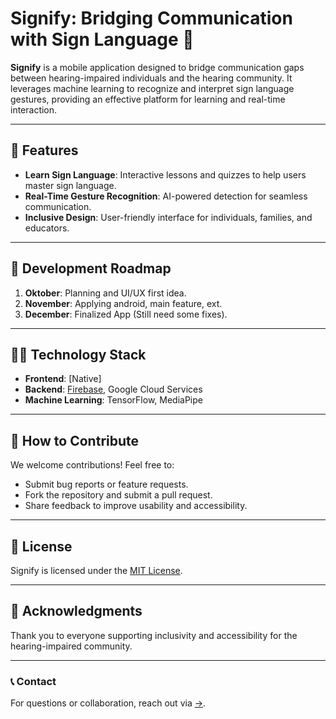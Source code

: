 # Signify: Bridging Communication with Sign Language 🤟

**Signify** is a mobile application designed to bridge communication gaps between hearing-impaired individuals and the hearing community. It leverages machine learning to recognize and interpret sign language gestures, providing an effective platform for learning and real-time interaction.

---

## 🚀 Features
- **Learn Sign Language**: Interactive lessons and quizzes to help users master sign language.
- **Real-Time Gesture Recognition**: AI-powered detection for seamless communication.
- **Inclusive Design**: User-friendly interface for individuals, families, and educators.

---

## 📅 Development Roadmap
1. **Oktober**: Planning and UI/UX first idea.
2. **November**: Applying android, main feature, ext.
3. **December**: Finalized App (Still need some fixes).

---

## 👩‍💻 Technology Stack
- **Frontend**: [Native]
- **Backend**: [Firebase](https://firebase.google.com/), Google Cloud Services
- **Machine Learning**: TensorFlow, MediaPipe

---

## 🧩 How to Contribute
We welcome contributions! Feel free to:
- Submit bug reports or feature requests.
- Fork the repository and submit a pull request.
- Share feedback to improve usability and accessibility.

---

## 📄 License
Signify is licensed under the [MIT License](LICENSE).

---

## 🌟 Acknowledgments
Thank you to everyone supporting inclusivity and accessibility for the hearing-impaired community.

---

### 📞 Contact
For questions or collaboration, reach out via [->](a195b4ky4107@bangkit.academy).
